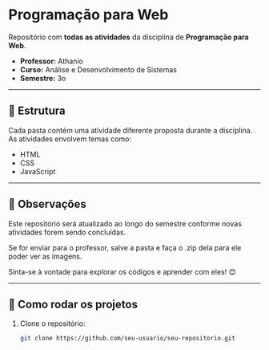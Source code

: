 # Programação para Web

Repositório com **todas as atividades** da disciplina de **Programação para Web**.

- **Professor:** Athanio  
- **Curso:** Análise e Desenvolvimento de Sistemas  
- **Semestre:** 3o 
---

## 📂 Estrutura

Cada pasta contém uma atividade diferente proposta durante a disciplina. As atividades envolvem temas como:

- HTML
- CSS
- JavaScript

---

## 📌 Observações

Este repositório será atualizado ao longo do semestre conforme novas atividades forem sendo concluídas.

Se for enviar para o professor, salve a pasta e faça o .zip dela para ele poder ver as imagens.

Sinta-se à vontade para explorar os códigos e aprender com eles! 😊

---

## 🚀 Como rodar os projetos

1. Clone o repositório:
   ```bash
   git clone https://github.com/seu-usuario/seu-repositorio.git
